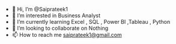 - 👋 Hi, I’m @Saiprateek1
- 👀 I’m interested in Business Analyst
- 🌱 I’m currently learning Excel , SQL , Power BI ,Tableau , Python
- 💞️ I’m looking to collaborate on Nothing
- 📫 How to reach me saiprateek1@gmail.com

<!---
Saiprateek1/Saiprateek1 is a ✨ special ✨ repository because its `README.md` (this file) appears on your GitHub profile.
You can click the Preview link to take a look at your changes.
--->
